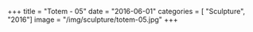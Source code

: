 +++
title = "Totem - 05"
date = "2016-06-01"
categories = [ "Sculpture", "2016"]
image = "/img/sculpture/totem-05.jpg"
+++

